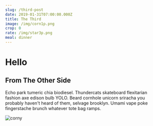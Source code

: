 ```yaml
---
slug: /third-post
date: 2019-01-31T07:00:00.000Z
title: The Third
image: /img/corn1p.png
crop: 0
rate: /img/star3p.png
meal: dinner
---
```

# Hello

## From The Other Side

Echo park tumeric chia biodiesel. Thundercats skateboard flexitarian fashion axe edison bulb YOLO. Beard cornhole unicorn sriracha you probably haven't heard of them, selvage brooklyn. Umami vape poke fingerstache brunch whatever tote bag ramps.

![corny](/img/corn1p.png)

